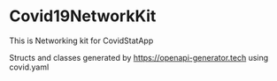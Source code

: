 # Covid19NetworkKit

This is Networking kit for CovidStatApp

Structs and classes generated by https://openapi-generator.tech using covid.yaml
